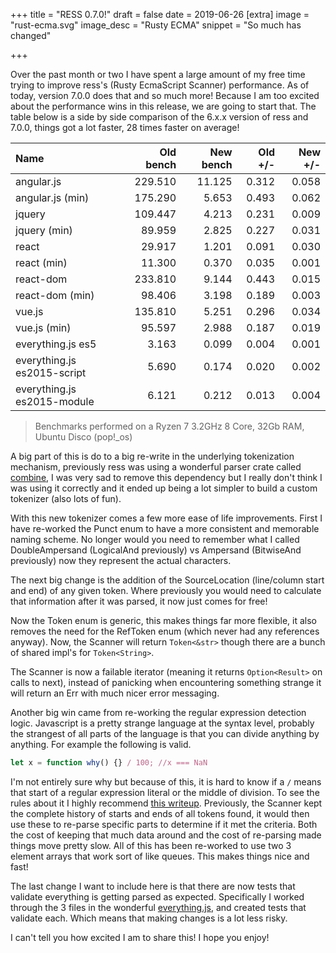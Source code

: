 +++
title = "RESS 0.7.0!"
draft = false
date = 2019-06-26
[extra]
image = "rust-ecma.svg"
image_desc = "Rusty ECMA"
snippet = "So much has changed"

+++

Over the past month or two I have spent a large amount of my free time trying to improve ress's (Rusty EcmaScript Scanner) performance. As of today, version 7.0.0 does that and so much more! Because I am too excited about the performance wins in this release, we are going to start that. The table below is a side by side comparison of the 6.x.x version of ress and 7.0.0, things got a lot faster, 28 times faster on average! 

| Name                        | Old bench | New bench | Old +/- | New +/- |
| :------------               | -----------: | -----------: | ------: | ------: |
| angular.js                  |      229.510 |       11.125 |   0.312 |   0.058 |
| angular.js (min)            |      175.290 |        5.653 |   0.493 |   0.062 |
| jquery                      |      109.447 |        4.213 |   0.231 |   0.009 |
| jquery (min)                |       89.959 |        2.825 |   0.227 |   0.031 |
| react                       |       29.917 |        1.201 |   0.091 |   0.030 |
| react (min)                 |       11.300 |        0.370 |   0.035 |   0.001 |
| react-dom                   |      233.810 |        9.144 |   0.443 |   0.015 |
| react-dom (min)             |       98.406 |        3.198 |   0.189 |   0.003 |
| vue.js                      |      135.810 |        5.251 |   0.296 |   0.034 |
| vue.js (min)                |       95.597 |        2.988 |   0.187 |   0.019 |
| everything.js es5           |        3.163 |        0.099 |   0.004 |   0.001 |
| everything.js es2015-script |        5.690 |        0.174 |   0.020 |   0.002 |
| everything.js es2015-module |        6.121 |        0.212 |   0.013 |   0.004 |

> Benchmarks performed on a Ryzen 7 3.2GHz 8 Core, 32Gb RAM, Ubuntu Disco (pop!_os)

A big part of this is do to a big re-write in the underlying tokenization mechanism, previously ress was using a wonderful parser crate called [combine](https://github.com/Marwes/combine), I was very sad to remove this dependency but I really don't think I was using it correctly and it ended up being a lot simpler to build a custom tokenizer (also lots of fun).

With this new tokenizer comes a few more ease of life improvements. First I have re-worked the Punct enum to have a more consistent and memorable naming scheme. No longer would you need to remember what I called DoubleAmpersand (LogicalAnd previously) vs Ampersand (BitwiseAnd previously) now they represent the actual characters.

The next big change is the addition of the SourceLocation (line/column start and end) of any given token. Where previously you would need to calculate that information after it was parsed, it now just comes for free!

Now the Token enum is generic, this makes things far more flexible, it also removes the need for the RefToken enum (which never had any references anyway). Now, the Scanner will return `Token<&str>` though there are a bunch of shared impl's for `Token<String>`. 

The Scanner is now a failable iterator (meaning it returns `Option<Result>` on calls to next), instead of panicking when encountering something strange it will return an Err with much nicer error messaging.


Another big win came from re-working the regular expression detection logic. Javascript is a pretty strange language at the syntax level, probably the strangest of all parts of the language is that you can divide anything by anything. For example the following is valid.

```js
let x = function why() {} / 100; //x === NaN
```
I'm not entirely sure why but because of this, it is hard to know if a `/` means that start of a regular expression literal or the middle of division. To see the rules about it I highly recommend [this writeup](https://github.com/sweet-js/wiki/design). Previously, the Scanner kept the complete history of starts and ends of all tokens found, it would then use these to re-parse specific parts to determine if it met the criteria. Both the cost of keeping that much data around and the cost of re-parsing made things move pretty slow. All of this has been re-worked to use two 3 element arrays that work sort of like queues. This makes things nice and fast!

The last change I want to include here is that there are now tests that validate everything is getting parsed as expected. Specifically I worked through the 3 files in the wonderful [everything.js](https://github.com/michaelficarra/everything.js), and created tests that validate each. Which means that making changes is a lot less risky.

I can't tell you how excited I am to share this! I hope you enjoy!

